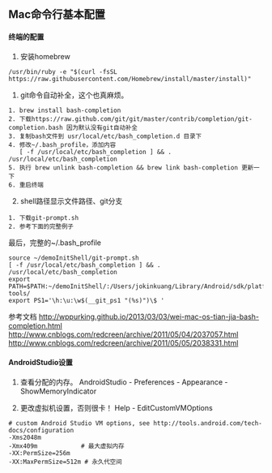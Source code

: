 ## Mac命令行基本配置

#### 终端的配置
1. 安装homebrew

`/usr/bin/ruby -e "$(curl -fsSL https://raw.githubusercontent.com/Homebrew/install/master/install)"`

1. git命令自动补全，这个也真麻烦。

```shell
1. brew install bash-completion
2. 下载https://raw.github.com/git/git/master/contrib/completion/git-completion.bash 因为默认没有git自动补全
3. 复制bash文件到 usr/local/etc/bash_completion.d 目录下
4. 修改~/.bash_profile，添加内容
   [ -f /usr/local/etc/bash_completion ] && . /usr/local/etc/bash_completion
5. 执行 brew unlink bash-completion && brew link bash-completion 更新一下
6. 重启终端
```

2. shell路径显示文件路径、git分支

```shell
1. 下载git-prompt.sh
2. 参考下面的完整例子
```

最后，完整的~/.bash_profile

```
source ~/demoInitShell/git-prompt.sh
[ -f /usr/local/etc/bash_completion ] && . /usr/local/etc/bash_completion
export PATH=$PATH:~/demoInitShell/:/Users/jokinkuang/Library/Android/sdk/platform-tools/
export PS1='\h:\u:\w$(__git_ps1 "(%s)")\$ '
```

参考文档
<http://wppurking.github.io/2013/03/03/wei-mac-os-tian-jia-bash-completion.html>
<http://www.cnblogs.com/redcreen/archive/2011/05/04/2037057.html>
<http://www.cnblogs.com/redcreen/archive/2011/05/05/2038331.html>


#### AndroidStudio设置
1. 查看分配的内存。
AndroidStudio - Preferences - Appearance - ShowMemoryIndicator

2. 更改虚拟机设置，否则很卡！
Help - EditCustomVMOptions

```
# custom Android Studio VM options, see http://tools.android.com/tech-docs/configuration
-Xms2048m
-Xmx409m			# 最大虚拟内存
-XX:PermSize=256m
-XX:MaxPermSize=512m # 永久代空间
```
